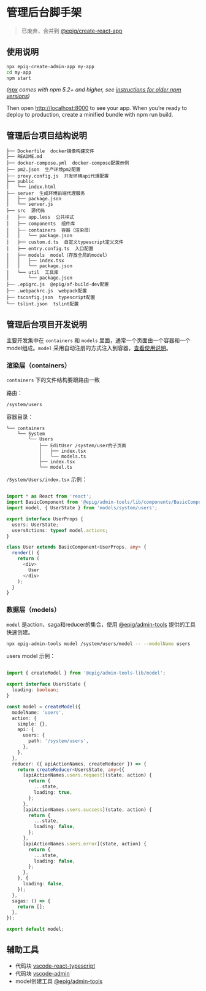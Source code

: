 # 管理后台脚手架

> 已废弃，合并到 [@epig/create-react-app](https://github.com/evel-pig/create-react-app)

## 使用说明

```bash
npx epig-create-admin-app my-app
cd my-app
npm start
```

*([npx](https://medium.com/@maybekatz/introducing-npx-an-npm-package-runner-55f7d4bd282b) comes with npm 5.2+ and higher, see [instructions for older npm versions](https://gist.github.com/gaearon/4064d3c23a77c74a3614c498a8bb1c5f))*

Then open <http://localhost:8000> to see your app.
When you’re ready to deploy to production, create a minified bundle with npm run build.

## 管理后台项目结构说明

```text
├── Dockerfile  docker镜像构建文件
├── README.md
├── docker-compose.yml  docker-compose配置示例
├── pm2.json  生产环境pm2配置
├── proxy.config.js  开发环境api代理配置
├── public
│   └── index.html
├── server  生成环境前端代理服务
│   ├── package.json
│   └── server.js
├── src  源代码
│   ├── app.less  公共样式
│   ├── components  组件库
│   ├── containers  容器（渲染层）
│   │   └── package.json
│   ├── custom.d.ts  自定义typescript定义文件
│   ├── entry.config.ts  入口配置
│   ├── models  model（存放全局的model）
│   │   ├── index.tsx
│   │   └── package.json
│   └── util  工具库
│       └── package.json
├── .epigrc.js  @epig/af-build-dev配置
├── .webpackrc.js  webpack配置
├── tsconfig.json  typescript配置
└── tslint.json  tslint配置
```

## 管理后台项目开发说明

主要开发集中在 `containers` 和 `models` 里面，通常一个页面由一个容器和一个model组成。`model` 采用自动注册的方式注入到容器，[查看使用说明](https://github.com/umijs/umi/issues/171)。

### 渲染层（containers）

`containers` 下的文件结构要跟路由一致

路由：

```text
/system/users
```

容器目录：

```text
└── containers
    └── System
        └── Users
            ├── EditUser /system/user的子页面
            │   ├── index.tsx
            │   └── models.ts
            ├── index.tsx
            └── model.ts
```

`/System/Users/index.tsx` 示例：

```typescript

import * as React from 'react';
import BasicComponent from '@epig/admin-tools/lib/components/BasicComponent';
import model, { UserState } from 'models/system/users';

export interface UserProps {
  users: UserState;
  usersActions: typeof model.actions;
}

class User extends BasicComponent<UserProps, any> {
  render() {
    return (
      <div>
        User
      </div>
    );
  }
}

```

### 数据层（models）

`model` 是action、saga和reducer的集合，使用 [@epig/admin-tools](https://github.com/evel-pig/admin-tools#%E5%88%9B%E5%BB%BAmodel) 提供的工具快速创建。

```bash
npx epig-admin-tools model /system/users/model -- --modelName users
```

users model 示例：

```typescript

import { createModel } from '@epig/admin-tools-lib/model';

export interface UsersState {
  loading: boolean;
}

const model = createModel({
  modelName: 'users',
  action: {
    simple: {},
    api: {
      users: {
        path: '/system/users',
      },
    },
  },
  reducer: ({ apiActionNames, createReducer }) => {
    return createReducer<UsersState, any>({
      [apiActionNames.users.request](state, action) {
        return {
          ...state,
          loading: true,
        };
      },
      [apiActionNames.users.success](state, action) {
        return {
          ...state,
          loading: false,
        };
      },
      [apiActionNames.users.error](state, action) {
        return {
          ...state,
          loading: false,
        };
      },
    }, {
      loading: false,
    });
  },
  sagas: () => {
    return [];
  },
});

export default model;

```

## 辅助工具

- 代码块 [vscode-react-typescript](https://github.com/infeng/vscode-react-typescript)
- 代码块 [vscode-admin](https://github.com/infeng/vscode-admin)
- model创建工具 [@epig/admin-tools](https://github.com/evel-pig/admin-tools#%E5%88%9B%E5%BB%BAmodel)
